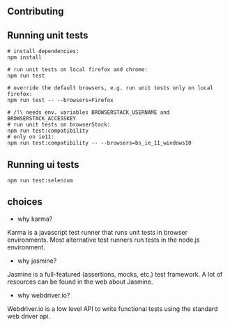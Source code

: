 Contributing
---

## Running unit tests

```shell
# install dependencies:
npm install

# run unit tests on local firefox and chrome:
npm run test

# override the default browsers, e.g. run unit tests only on local firefox:
npm run test -- --browsers=Firefox

# /!\ needs env. variables BROWSERSTACK_USERNAME and BROWSERSTACK_ACCESSKEY
# run unit tests on browserStack:
npm run test:compatibility
# only on ie11:
npm run test:compatibility -- --browsers=bs_ie_11_windows10
```

## Running ui tests

```shell
npm run test:selenium
```


## choices

- why karma?

Karma is a javascript test runner that runs unit tests in browser environments.
Most alternative test runners run tests in the node.js environment.

- why jasmine?

Jasmine is a full-featured (assertions, mocks, etc.) test framework.
A lot of resources can be found in the web about Jasmine.

- why webdriver.io?

Webdriver.io is a low level API to write functional tests using the standard web driver api.

